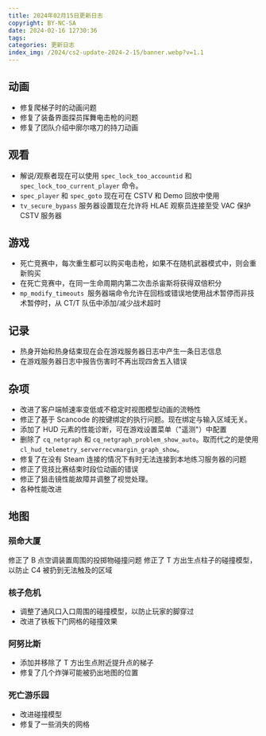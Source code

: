 ```yaml
---
title: 2024年02月15日更新日志
copyright: BY-NC-SA
date: 2024-02-16 12730:36
tags:
categories: 更新日志
index_img: /2024/cs2-update-2024-2-15/banner.webp?v=1.1
---
```


## 动画

- 修复爬梯子时的动画问题
- 修复了装备界面探员挥舞电击枪的问题
- 修复了团队介绍中廓尔喀刀的持刀动画

## 观看

- 解说/观察者现在可以使用 `spec_lock_too_accountid` 和 `spec_lock_too_current_player` 命令。
- `spec_player` 和 `spec_goto` 现在可在 CSTV 和 Demo 回放中使用
- `tv_secure_bypass` 服务器设置现在允许将 HLAE 观察员连接至受 VAC 保护 CSTV 服务器

## 游戏

- 死亡竞赛中，每次重生都可以购买电击枪，如果不在随机武器模式中，则会重新购买
- 在死亡竞赛中，在同一生命周期内第二次击杀宙斯将获得双倍积分
- `mp_modify_timeouts `服务器端命令允许在回档或错误地使用战术暂停而非技术暂停时，从 CT/T 队伍中添加/减少战术超时

## 记录

- 热身开始和热身结束现在会在游戏服务器日志中产生一条日志信息
- 在游戏服务器日志中报告伤害时不再出现四舍五入错误

## 杂项

- 改进了客户端帧速率变低或不稳定时视图模型动画的流畅性
- 修正了基于 Scancode 的按键绑定的执行问题。现在绑定与输入区域无关。
- 添加了 HUD 元素的性能诊断，可在游戏设置菜单（"遥测"）中配置
- 删除了 `cq_netgraph` 和 `cq_netgraph_problem_show_auto`。取而代之的是使用 `cl_hud_telemetry_serverrecvmargin_graph_show`。
- 修复了在没有 Steam 连接的情况下有时无法连接到本地练习服务器的问题
- 修正了竞技比赛结束时段位动画的错误
- 修正了狙击镜性能故障并调整了视觉处理。
- 各种性能改进

## 地图

### 殒命大厦

修正了 B 点空调装置周围的投掷物碰撞问题
修正了 T 方出生点柱子的碰撞模型，以防止 C4 被扔到无法触及的区域

### 核子危机

- 调整了通风口入口周围的碰撞模型，以防止玩家的脚穿过
- 改进了铁板下门网格的碰撞效果

### 阿努比斯

- 添加并移除了 T 方出生点附近提升点的梯子
- 修复了几个炸弹可能被扔出地图的位置

### 死亡游乐园

- 改进碰撞模型
- 修复了一些消失的网格
